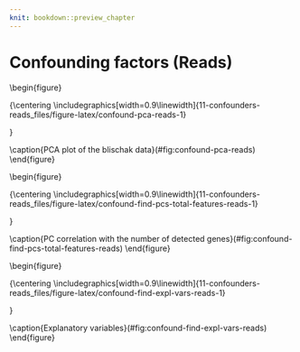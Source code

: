 ```yaml
---
knit: bookdown::preview_chapter
---
```


# Confounding factors (Reads)



\begin{figure}

{\centering \includegraphics[width=0.9\linewidth]{11-confounders-reads_files/figure-latex/confound-pca-reads-1} 

}

\caption{PCA plot of the blischak data}(\#fig:confound-pca-reads)
\end{figure}

\begin{figure}

{\centering \includegraphics[width=0.9\linewidth]{11-confounders-reads_files/figure-latex/confound-find-pcs-total-features-reads-1} 

}

\caption{PC correlation with the number of detected genes}(\#fig:confound-find-pcs-total-features-reads)
\end{figure}

\begin{figure}

{\centering \includegraphics[width=0.9\linewidth]{11-confounders-reads_files/figure-latex/confound-find-expl-vars-reads-1} 

}

\caption{Explanatory variables}(\#fig:confound-find-expl-vars-reads)
\end{figure}
